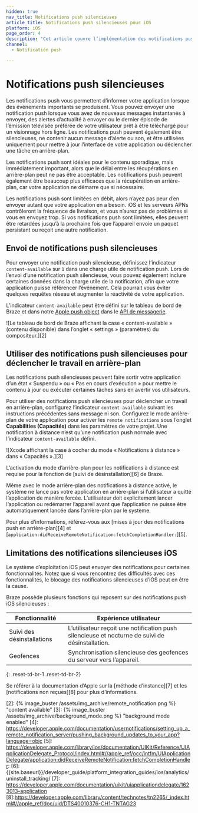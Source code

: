 ```yaml
---
hidden: true
nav_title: Notifications push silencieuses
article_title: Notifications push silencieuses pour iOS
platform: iOS
page_order: 4
description: "Cet article couvre l’implémentation des notifications push silencieuses dans votre application iOS."
channel:
  - Notification push

---
```


# Notifications push silencieuses

Les notifications push vous permettent d’informer votre application lorsque des événements importants se produisent. Vous pouvez envoyer une notification push lorsque vous avez de nouveaux messages instantanés à envoyer, des alertes d’actualité à envoyer ou le dernier épisode de l’émission télévisée préférée de votre utilisateur prêt à être téléchargé pour un visionnage hors ligne. Les notifications push peuvent également être silencieuses, ne contenir aucun message d’alerte ou son, et être utilisées uniquement pour mettre à jour l’interface de votre application ou déclencher une tâche en arrière-plan. 

Les notifications push sont idéales pour le contenu sporadique, mais immédiatement important, alors que le délai entre les récupérations en arrière-plan peut ne pas être acceptable. Les notifications push peuvent également être beaucoup plus efficaces que la récupération en arrière-plan, car votre application ne démarre que si nécessaire. 

Les notifications push sont limitées en débit, alors n’ayez pas peur d’en envoyer autant que votre application en a besoin. iOS et les serveurs APNs contrôleront la fréquence de livraison, et vous n’aurez pas de problèmes si vous en envoyez trop. Si vos notifications push sont limitées, elles peuvent être retardées jusqu’à la prochaine fois que l’appareil envoie un paquet persistant ou reçoit une autre notification.

## Envoi de notifications push silencieuses

Pour envoyer une notification push silencieuse, définissez l’indicateur `content-available` sur `1` dans une charge utile de notification push. Lors de l’envoi d’une notification push silencieuse, vous pouvez également inclure certaines données dans la charge utile de la notification, afin que votre application puisse référencer l’événement. Cela pourrait vous éviter quelques requêtes réseau et augmenter la réactivité de votre application.

L’indicateur `content-available` peut être défini sur le tableau de bord de Braze et dans notre [Apple push object]({{site.baseurl}}/api/objects_filters/messaging/apple_object/) dans le [API de messagerie][1].

![Le tableau de bord de Braze affichant la case « content-available » (contenu disponible) dans l’onglet « settings » (paramètres) du compositeur.][2]

## Utiliser des notifications push silencieuses pour déclencher le travail en arrière-plan

Les notifications push silencieuses peuvent faire sortir votre application d’un état « Suspendu » ou « Pas en cours d’exécution » pour mettre le contenu à jour ou exécuter certaines tâches sans en avertir vos utilisateurs. 

Pour utiliser des notifications push silencieuses pour déclencher un travail en arrière-plan, configurez l’indicateur `content-available` suivant les instructions précédentes sans message ni son. Configurez le mode arrière-plan de votre application pour activer les `remote notifications` sous l’onglet **Capabilities (Capacités)** dans les paramètres de votre projet. Une notification à distance n’est qu’une notification push normale avec l’indicateur `content-available` défini. 

![Xcode affichant la case à cocher du mode « Notifications à distance » dans « Capacités ».][3]

L’activation du mode d’arrière-plan pour les notifications à distance est requise pour la fonction de [suivi de désinstallation][6] de Braze.

Même avec le mode arrière-plan des notifications à distance activé, le système ne lance pas votre application en arrière-plan si l’utilisateur a quitté l’application de manière forcée. L’utilisateur doit explicitement lancer l’application ou redémarrer l’appareil avant que l’application ne puisse être automatiquement lancée dans l’arrière-plan par le système.

Pour plus d’informations, référez-vous aux [mises à jour des notifications push en arrière-plan][4] et [`application:didReceiveRemoteNotification:fetchCompletionHandler:`][5].

## Limitations des notifications silencieuses iOS

Le système d’exploitation iOS peut envoyer des notifications pour certaines fonctionnalités. Notez que si vous rencontrez des difficultés avec ces fonctionnalités, le blocage des notifications silencieuses d’iOS peut en être la cause.

Braze possède plusieurs fonctions qui reposent sur des notifications push iOS silencieuses :

|Fonctionnalité|Expérience utilisateur|
|---|---|
|Suivi des désinstallations | L’utilisateur reçoit une notification push silencieuse et nocturne de suivi de désinstallation.|
|Geofences | Synchronisation silencieuse des geofences du serveur vers l’appareil.|
{: .reset-td-br-1 .reset-td-br-2}

Se référer à la documentation d’Apple sur la [méthode d’instance][7] et les [notifications non reçues][8] pour plus d’informations.

[1]: {{site.baseurl}}/api/endpoints/messaging/
[2]: {% image_buster /assets/img_archive/remote_notification.png %} "content available"
[3]: {% image_buster /assets/img_archive/background_mode.png %} "background mode enabled"
[4]: https://developer.apple.com/documentation/usernotifications/setting_up_a_remote_notification_server/pushing_background_updates_to_your_app?language=objc
[5]: https://developer.apple.com/library/ios/documentation/UIKit/Reference/UIApplicationDelegate_Protocol/index.html#//apple_ref/occ/intfm/UIApplicationDelegate/application:didReceiveRemoteNotification:fetchCompletionHandler:
[6]: {{site.baseurl}}/developer_guide/platform_integration_guides/ios/analytics/uninstall_tracking/
[7]: https://developer.apple.com/documentation/uikit/uiapplicationdelegate/1623013-application
[8]:https://developer.apple.com/library/content/technotes/tn2265/_index.html#//apple_ref/doc/uid/DTS40010376-CH1-TNTAG23